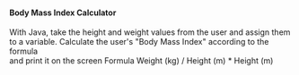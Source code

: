 #### Body Mass Index Calculator
With Java, take the height and weight values from the user and assign them to a variable. Calculate the user's "Body Mass Index" according to the formula  
and print it on the screen
Formula
Weight (kg) / Height (m) * Height (m)
